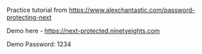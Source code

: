 Practice tutorial from <a href="https://www.alexchantastic.com/password-protecting-next" target="_blank">https://www.alexchantastic.com/password-protecting-next</a>

Demo here - <a href="https://next-protected.ninetyeights.com" target="_blank">https://next-protected.ninetyeights.com</a>

Demo Password: 1234
